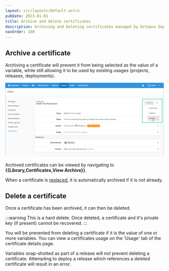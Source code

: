 ```yaml
---
layout: src/layouts/Default.astro
pubDate: 2023-01-01
title: Archive and delete certificates
description: Archiving and Deleting certificates managed by Octopus Deploy
navOrder: 100
---
```


## Archive a certificate

Archiving a certificate will prevent it from being selected as the value of a variable, while still allowing it to be used by existing usages (projects, releases, deployments).

![](/docs/deployments/certificates/images/archive-certificate.png "width=500")

Archived certificates can be viewed by navigating to **{{Library,Certificates,View Archive}}**.

When a certificate is [replaced](/docs/deployments/certificates/replace-certificate/), it is automatically archived if it is not already.

## Delete a certificate

Once a certificate has been archived, it can then be deleted.  

:::warning
This is a hard delete. Once deleted, a certificate and it's private key (if present) cannot be recovered.
:::

You will be prevented from deleting a certificate if it is the value of one or more variables. You can view a certificates usage on the 'Usage' tab of the certificate details page.

Variables snap-shotted as part of a release will not prevent deleting a certificate. Attempting to deploy a release which references a deleted certificate will result in an error.
